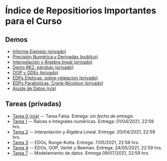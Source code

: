# Índice de Repositiorios Importantes para el Curso

## Demos

- [Informe Ejemplo (privado)](https://github.com/uchileFI3104B-2021A/informe-ejemplo)
- [Precisión Numérica y Derivadas (publico)](https://github.com/uchileFI3104B-2021A/demo-precision-derivada)
- [Interpolación y Álgebra lineal (privado)](https://github.com/uchileFI3104B-2021A/demo-interpolacion-algebra-lineal)
- [Demo RK2, péndulo (privado)](https://github.com/uchileFI3104B-2021A/demo-rk2)
- [OOP y ODEs (privado)](https://github.com/uchileFI3104B-2021A/demo-oop)
- [EDPs Elipticas, sobre-relajacion (privado)](https://github.com/uchileFI3104B-2021A/demo-sobre-relajacion)
- [EDPs Parabolicas, Crank-Nicolson (privado)](https://github.com/uchileFI3104B-2021A/demo-crank-nicolson)
- [Ajuste de Datos (n/a)](#)


## Tareas (privadas)

- [Tarea 0 (n/a)](#) -- Tarea Falsa. Entrega: _sin fecha de entrega._
- [Tarea 1](https://github.com/uchileFI3104B-2021A/01-tarea-template) -- Raíces e Integrales numéricas. Entrega: 01/04/2021, 22:59 hrs.
- [Tarea 2](https://github.com/uchileFI3104B-2021A/02-tarea-template) -- Interpolación y Álgebra Lineal. Entrega: 20/04/2021, 22:59 hrs.
- [Tarea 3](https://github.com/uchileFI3104B-2021A/03-tarea-template) -- EDOs, Runge-Kutta. Entrega: 7/05/2021, 22:59 hrs.
- [Tarea 4](https://github.com/uchileFI3104B-2021A/04-tarea-template) -- EDOs, OOP, Verlet y Beeman. Entrega: 24/05/2021, 22:59 hrs.
- [Tarea 7](https://github.com/uchileFI3104B-2021A/07-tarea-template) -- Modelamiento de datos. Entrega 09/07/2021, 22:59 hrs.
